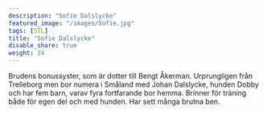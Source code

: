 ```yaml
---
description: "Sofie Dalslycke"
featured_image: "/images/Sofie.jpg"
tags: [STL]
title: "Sofie Dalslycke"
disable_share: true
weight: 24
---
```

Brudens bonussyster, som är dotter till Bengt Åkerman. Urprungligen från Trelleborg men bor numera i Småland med Johan Dalslycke, hunden Dobby och har fem barn, varav fyra fortfarande bor hemma. Brinner för träning både för egen del och med hunden. Har sett många brutna ben. 